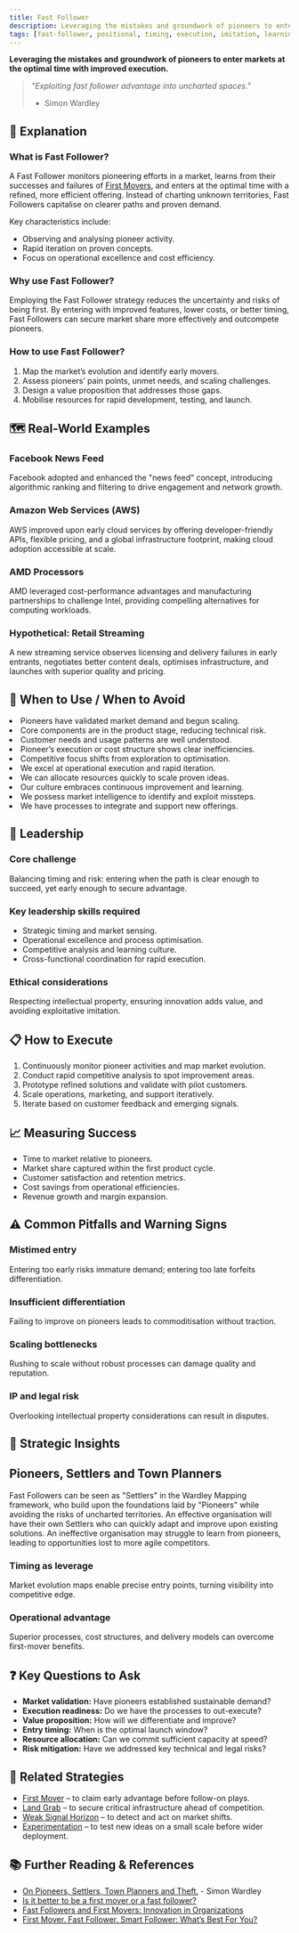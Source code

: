 ```yaml
---
title: Fast Follower
description: Leveraging the mistakes and groundwork of pioneers to enter markets at the optimal time with improved execution.
tags: [fast-follower, positional, timing, execution, imitation, learning, market entry]
---
```


**Leveraging the mistakes and groundwork of pioneers to enter markets at the optimal time with improved execution.**

> *"Exploiting fast follower advantage into uncharted spaces."*
>
> - Simon Wardley

## 🤔 **Explanation**

### What is Fast Follower?

A Fast Follower monitors pioneering efforts in a market, learns from their successes and failures of [First Movers](/strategies/positional/first-mover), and enters at the optimal time with a refined, more efficient offering. Instead of charting unknown territories, Fast Followers capitalise on clearer paths and proven demand.

Key characteristics include:

- Observing and analysing pioneer activity.
- Rapid iteration on proven concepts.
- Focus on operational excellence and cost efficiency.

### Why use Fast Follower?

Employing the Fast Follower strategy reduces the uncertainty and risks of being first. By entering with improved features, lower costs, or better timing, Fast Followers can secure market share more effectively and outcompete pioneers.

### How to use Fast Follower?

1. Map the market’s evolution and identify early movers.
2. Assess pioneers’ pain points, unmet needs, and scaling challenges.
3. Design a value proposition that addresses those gaps.
4. Mobilise resources for rapid development, testing, and launch.

## 🗺️ **Real-World Examples**

### Facebook News Feed

Facebook adopted and enhanced the "news feed" concept, introducing algorithmic ranking and filtering to drive engagement and network growth.

### Amazon Web Services (AWS)

AWS improved upon early cloud services by offering developer-friendly APIs, flexible pricing, and a global infrastructure footprint, making cloud adoption accessible at scale.

### AMD Processors

AMD leveraged cost-performance advantages and manufacturing partnerships to challenge Intel, providing compelling alternatives for computing workloads.

### Hypothetical: Retail Streaming

A new streaming service observes licensing and delivery failures in early entrants, negotiates better content deals, optimises infrastructure, and launches with superior quality and pricing.

## 🚦 **When to Use / When to Avoid**

<Assessment strategyName="Fast Follower">
  <MapSignals>
    <li>Pioneers have validated market demand and begun scaling.</li>
    <li>Core components are in the product stage, reducing technical risk.</li>
    <li>Customer needs and usage patterns are well understood.</li>
    <li>Pioneer’s execution or cost structure shows clear inefficiencies.</li>
    <li>Competitive focus shifts from exploration to optimisation.</li>
  </MapSignals>
  <Readiness>
    <li>We excel at operational execution and rapid iteration.</li>
    <li>We can allocate resources quickly to scale proven ideas.</li>
    <li>Our culture embraces continuous improvement and learning.</li>
    <li>We possess market intelligence to identify and exploit missteps.</li>
    <li>We have processes to integrate and support new offerings.</li>
  </Readiness>
</Assessment>

## 🎯 **Leadership**

### Core challenge

Balancing timing and risk: entering when the path is clear enough to succeed, yet early enough to secure advantage.

### Key leadership skills required

- Strategic timing and market sensing.
- Operational excellence and process optimisation.
- Competitive analysis and learning culture.
- Cross-functional coordination for rapid execution.

### Ethical considerations

Respecting intellectual property, ensuring innovation adds value, and avoiding exploitative imitation.

## 📋 **How to Execute**

1. Continuously monitor pioneer activities and map market evolution.
2. Conduct rapid competitive analysis to spot improvement areas.
3. Prototype refined solutions and validate with pilot customers.
4. Scale operations, marketing, and support iteratively.
5. Iterate based on customer feedback and emerging signals.

## 📈 **Measuring Success**

- Time to market relative to pioneers.
- Market share captured within the first product cycle.
- Customer satisfaction and retention metrics.
- Cost savings from operational efficiencies.
- Revenue growth and margin expansion.

## ⚠️ **Common Pitfalls and Warning Signs**

### Mistimed entry

Entering too early risks immature demand; entering too late forfeits differentiation.

### Insufficient differentiation

Failing to improve on pioneers leads to commoditisation without traction.

### Scaling bottlenecks

Rushing to scale without robust processes can damage quality and reputation.

### IP and legal risk

Overlooking intellectual property considerations can result in disputes.

## 🧠 **Strategic Insights**

## Pioneers, Settlers and Town Planners

Fast Followers can be seen as "Settlers" in the Wardley Mapping framework, who build upon the foundations laid by "Pioneers" while avoiding the risks of uncharted territories. An effective organisation will have their own Settlers who can quickly adapt and improve upon existing solutions. An ineffective organisation may struggle to learn from pioneers, leading to opportunities lost to more agile competitors.

### Timing as leverage

Market evolution maps enable precise entry points, turning visibility into competitive edge.

### Operational advantage

Superior processes, cost structures, and delivery models can overcome first-mover benefits.

## ❓ **Key Questions to Ask**

- **Market validation:** Have pioneers established sustainable demand?
- **Execution readiness:** Do we have the processes to out-execute?
- **Value proposition:** How will we differentiate and improve?
- **Entry timing:** When is the optimal launch window?
- **Resource allocation:** Can we commit sufficient capacity at speed?
- **Risk mitigation:** Have we addressed key technical and legal risks?

## 🔀 **Related Strategies**

- [First Mover](/strategies/positional/first-mover) – to claim early advantage before follow-on plays.
- [Land Grab](/strategies/positional/land-grab) – to secure critical infrastructure ahead of competition.
- [Weak Signal Horizon](/strategies/positional/weak-signal-horizon) – to detect and act on market shifts.
- [Experimentation](/strategies/attacking/experimentation) – to test new ideas on a small scale before wider deployment.

## 📚 **Further Reading & References**

- [On Pioneers, Settlers, Town Planners and Theft.](https://blog.gardeviance.org/2015/03/on-pioneers-settlers-town-planners-and.html) - Simon Wardley
- [Is it better to be a first mover or a fast follower?](https://www.bdo.co.uk/en-gb/insights/industries/technology-media-and-life-sciences/plugdin-insights-is-it-better-to-be-a-first-mover-or-a-fast-follower)
- [Fast Followers and First Movers: Innovation in Organizations](https://blog.siemens.com/2022/12/fast-followers-and-first-movers-innovation-in-organizations/)
- [First Mover. Fast Follower. Smart Follower: What’s Best For You?](https://www.forbes.com/sites/dileeprao/2024/03/13/first-mover-fast-follower-smart-follower-whats-best-for-you/)
